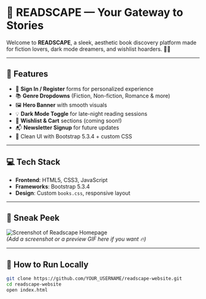 # 🌌 READSCAPE — Your Gateway to Stories

Welcome to **READSCAPE**, a sleek, aesthetic book discovery platform made for fiction lovers, dark mode dreamers, and wishlist hoarders. 💜✨

---

## 🌟 Features

- 🔐 **Sign In / Register** forms for personalized experience
- 📚 **Genre Dropdowns** (Fiction, Non-fiction, Romance & more)
- 🖼️ **Hero Banner** with smooth visuals
- 💡 **Dark Mode Toggle** for late-night reading sessions
- 🧾 **Wishlist & Cart** sections (coming soon!)
- 📬 **Newsletter Signup** for future updates
- 🎨 Clean UI with Bootstrap 5.3.4 + custom CSS

---

## 💻 Tech Stack

- **Frontend**: HTML5, CSS3, JavaScript  
- **Frameworks**: Bootstrap 5.3.4  
- **Design**: Custom `books.css`, responsive layout

---

## 🔮 Sneak Peek

![Screenshot of Readscape Homepage](https://your-screenshot-link.com)  
*(Add a screenshot or a preview GIF here if you want 🔥)*

---

## 🚀 How to Run Locally

```bash
git clone https://github.com/YOUR_USERNAME/readscape-website.git
cd readscape-website
open index.html
